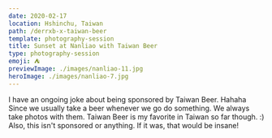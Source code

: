 ```yaml
---
date: 2020-02-17
location: Hshinchu, Taiwan
path: /derrxb-x-taiwan-beer
template: photography-session
title: Sunset at Nanliao with Taiwan Beer
type: photography-session
emoji: ⛺️
previewImage: ./images/nanliao-11.jpg
heroImage: ./images/nanliao-7.jpg
---
```


I have an ongoing joke about being sponsored by Taiwan Beer. Hahaha Since we usually take a beer
whenever we go do something. We always take photos with them. Taiwan Beer is my favorite
in Taiwan so far though. :) Also, this isn't sponsored or anything. If it was, that would be insane!
